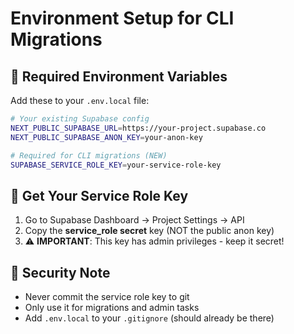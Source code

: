 # Environment Setup for CLI Migrations

## 🔑 **Required Environment Variables**

Add these to your `.env.local` file:

```bash
# Your existing Supabase config
NEXT_PUBLIC_SUPABASE_URL=https://your-project.supabase.co
NEXT_PUBLIC_SUPABASE_ANON_KEY=your-anon-key

# Required for CLI migrations (NEW)
SUPABASE_SERVICE_ROLE_KEY=your-service-role-key
```

## 🔧 **Get Your Service Role Key**

1. Go to Supabase Dashboard → Project Settings → API
2. Copy the **service_role secret** key (NOT the public anon key)
3. ⚠️ **IMPORTANT**: This key has admin privileges - keep it secret!

## 🚫 **Security Note**

- Never commit the service role key to git
- Only use it for migrations and admin tasks
- Add `.env.local` to your `.gitignore` (should already be there) 